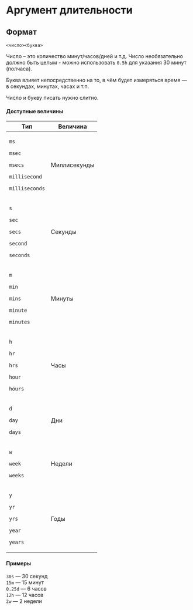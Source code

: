 # Аргумент длительности

## Формат

`<число><буква>`

Число – это количество минут/часов/дней и т.д. Число необязательно должно быть целым - можно использовать `0.5h` для указания 30 минут (полчаса).

Буква влияет непосредственно на то, в чём будет измеряться время — в секундах, минутах, часах и т.п.

Число и букву писать нужно слитно.

#### Доступные величины

| Тип                                                                                                                                    | Величина     |
| -------------------------------------------------------------------------------------------------------------------------------------- | ------------ |
| <p><code>ms</code></p><p><code>msec</code></p><p><code>msecs</code></p><p><code>millisecond</code></p><p><code>milliseconds</code></p> | Миллисекунды |
| <p><code>s</code></p><p><code>sec</code></p><p><code>secs</code></p><p><code>second</code></p><p><code>seconds</code></p>              | Секунды      |
| <p><code>m</code></p><p><code>min</code></p><p><code>mins</code></p><p><code>minute</code></p><p><code>minutes</code></p>              | Минуты       |
| <p><code>h</code></p><p><code>hr</code></p><p><code>hrs</code></p><p><code>hour</code></p><p><code>hours</code></p>                    | Часы         |
| <p><code>d</code></p><p><code>day</code></p><p><code>days</code></p>                                                                   | Дни          |
| <p><code>w</code></p><p><code>week</code></p><p><code>weeks</code></p>                                                                 | Недели       |
| <p><code>y</code></p><p><code>yr</code></p><p><code>yrs</code></p><p><code>year</code></p><p><code>years</code></p>                    | Годы         |

#### Примеры

`30s` — 30 секунд\
`15m` — 15 минут\
`0.25d` — 6 часов\
`12h` — 12 часов\
`2w` — 2 недели
